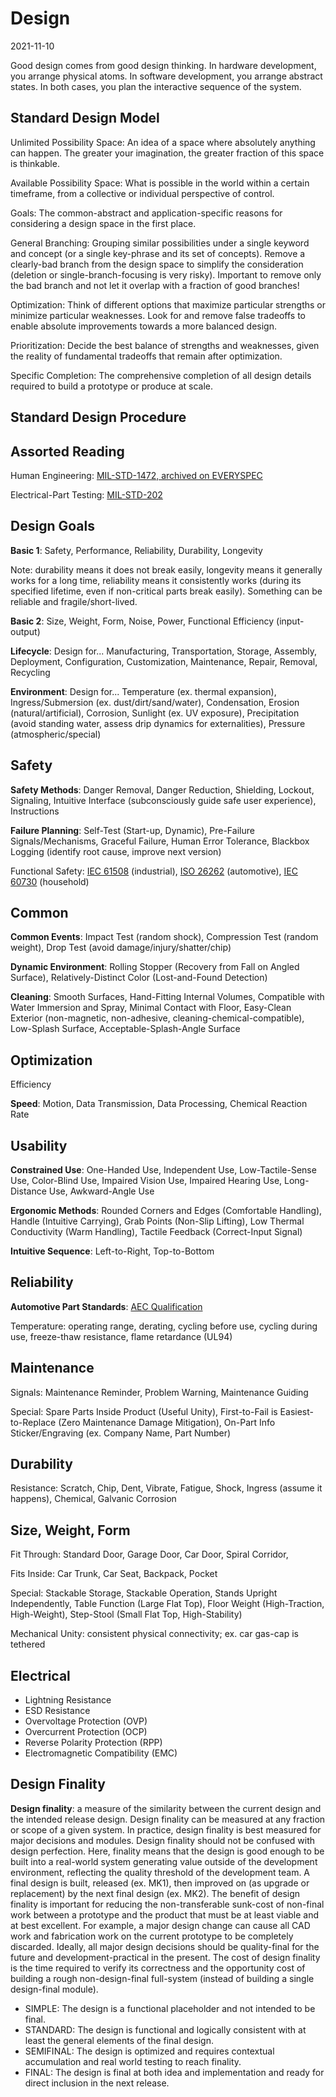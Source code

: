 # Design

2021-11-10

Good design comes from good design thinking. In hardware development, you arrange physical atoms. In software development, you arrange abstract states. In both cases, you plan the interactive sequence of the system.

## Standard Design Model

Unlimited Possibility Space: An idea of a space where absolutely anything can happen. The greater your imagination, the greater fraction of this space is thinkable.

Available Possibility Space: What is possible in the world within a certain timeframe, from a collective or individual perspective of control.

Goals: The common-abstract and application-specific reasons for considering a design space in the first place.

General Branching: Grouping similar possibilities under a single keyword and concept (or a single key-phrase and its set of concepts). Remove a clearly-bad branch from the design space to simplify the consideration (deletion or single-branch-focusing is very risky). Important to remove only the bad branch and not let it overlap with a fraction of good branches!

Optimization: Think of different options that maximize particular strengths or minimize particular weaknesses. Look for and remove false tradeoffs to enable absolute improvements towards a more balanced design.

Prioritization: Decide the best balance of strengths and weaknesses, given the reality of fundamental tradeoffs that remain after optimization. 

Specific Completion: The comprehensive completion of all design details required to build a prototype or produce at scale.

## Standard Design Procedure

## Assorted Reading

Human Engineering: [MIL-STD-1472, archived on EVERYSPEC](http://everyspec.com/MIL-STD/MIL-STD-1400-1499/MIL-STD-1472H_57041/)

Electrical-Part Testing: [MIL-STD-202](http://everyspec.com/MIL-STD/MIL-STD-0100-0299/MIL-STD-202G_2397/)

## Design Goals

**Basic 1**: Safety, Performance, Reliability, Durability, Longevity

Note: durability means it does not break easily, longevity means it generally works for a long time, reliability means it consistently works (during its specified lifetime, even if non-critical parts break easily). Something can be reliable and fragile/short-lived.

**Basic 2**: Size, Weight, Form, Noise, Power, Functional Efficiency (input-output)

**Lifecycle**: Design for... Manufacturing, Transportation, Storage, Assembly, Deployment, Configuration, Customization, Maintenance, Repair, Removal, Recycling

**Environment**: Design for... Temperature (ex. thermal expansion), Ingress/Submersion (ex. dust/dirt/sand/water), Condensation, Erosion (natural/artificial), Corrosion, Sunlight (ex. UV exposure), Precipitation (avoid standing water, assess drip dynamics for externalities), Pressure (atmospheric/special)

## Safety

**Safety Methods**: Danger Removal, Danger Reduction, Shielding, Lockout, Signaling, Intuitive Interface (subconsciously guide safe user experience), Instructions

**Failure Planning**: Self-Test (Start-up, Dynamic), Pre-Failure Signals/Mechanisms, Graceful Failure, Human Error Tolerance, Blackbox Logging (identify root cause, improve next version)

Functional Safety:
[IEC 61508](https://webstore.iec.ch/publication/5515) (industrial), 
[ISO 26262](https://www.iso.org/standard/68383.html) (automotive),
[IEC 60730](https://webstore.iec.ch/publication/3117) (household)

## Common

**Common Events**: Impact Test (random shock), Compression Test (random weight), Drop Test (avoid damage/injury/shatter/chip)

**Dynamic Environment**: Rolling Stopper (Recovery from Fall on Angled Surface), Relatively-Distinct Color (Lost-and-Found Detection)

**Cleaning**: Smooth Surfaces, Hand-Fitting Internal Volumes, Compatible with Water Immersion and Spray, Minimal Contact with Floor, Easy-Clean Exterior (non-magnetic, non-adhesive, cleaning-chemical-compatible), Low-Splash Surface, Acceptable-Splash-Angle Surface

## Optimization

Efficiency

**Speed**: Motion, Data Transmission, Data Processing, Chemical Reaction Rate

## Usability

**Constrained Use**: One-Handed Use, Independent Use, Low-Tactile-Sense Use, Color-Blind Use, Impaired Vision Use, Impaired Hearing Use, Long-Distance Use, Awkward-Angle Use

**Ergonomic Methods**: Rounded Corners and Edges (Comfortable Handling), Handle (Intuitive Carrying), Grab Points (Non-Slip Lifting), Low Thermal Conductivity (Warm Handling), Tactile Feedback (Correct-Input Signal)

**Intuitive Sequence**: Left-to-Right, Top-to-Bottom

## Reliability

**Automotive Part Standards**: [AEC Qualification](http://www.aecouncil.com/AECDocuments.html)

Temperature: operating range, derating, cycling before use, cycling during use, freeze-thaw resistance, flame retardance (UL94)

## Maintenance

Signals: Maintenance Reminder, Problem Warning, Maintenance Guiding

Special: Spare Parts Inside Product (Useful Unity), First-to-Fail is Easiest-to-Replace (Zero Maintenance Damage Mitigation), On-Part Info Sticker/Engraving (ex. Company Name, Part Number)

## Durability

Resistance: Scratch, Chip, Dent, Vibrate, Fatigue, Shock, Ingress (assume it happens), Chemical, Galvanic Corrosion

## Size, Weight, Form

Fit Through: Standard Door, Garage Door, Car Door, Spiral Corridor, 

Fits Inside: Car Trunk, Car Seat, Backpack, Pocket

Special: Stackable Storage, Stackable Operation, Stands Upright Independently, Table Function (Large Flat Top), Floor Weight (High-Traction, High-Weight), Step-Stool (Small Flat Top, High-Stability)

Mechanical Unity: consistent physical connectivity; ex. car gas-cap is tethered

## Electrical

* Lightning Resistance
* ESD Resistance
* Overvoltage Protection (OVP)
* Overcurrent Protection (OCP)
* Reverse Polarity Protection (RPP)
* Electromagnetic Compatibility (EMC)

## Design Finality

**Design finality**: a measure of the similarity between the current design and the intended release design. Design finality can be measured at any fraction or scope of a given system. In practice, design finality is best measured for major decisions and modules. Design finality should not be confused with design perfection. Here, finality means that the design is good enough to be built into a real-world system generating value outside of the development environment, reflecting the quality threshold of the development team. A final design is built, released (ex. MK1), then improved on (as upgrade or replacement) by the next final design (ex. MK2). The benefit of design finality is important for reducing the non-transferable sunk-cost of non-final work between a prototype and the product that must be at least viable and at best excellent. For example, a major design change can cause all CAD work and fabrication work on the current prototype to be completely discarded. Ideally, all major design decisions should be quality-final for the future and development-practical in the present. The cost of design finality is the time required to verify its correctness and the opportunity cost of building a rough non-design-final full-system (instead of building a single design-final module).

* SIMPLE: The design is a functional placeholder and not intended to be final.
* STANDARD: The design is functional and logically consistent with at least the general elements of the final design.
* SEMIFINAL: The design is optimized and requires contextual accumulation and real world testing to reach finality.
* FINAL: The design is final at both idea and implementation and ready for direct inclusion in the next release.







